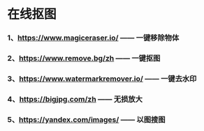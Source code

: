# 在线抠图
### 1、https://www.magiceraser.io/ —— 一键移除物体 
### 2、https://www.remove.bg/zh —— 一键抠图 
### 3、https://www.watermarkremover.io/ —— 一键去水印 
### 4、https://bigjpg.com/zh —— 无损放大 
### 5、https://yandex.com/images/ —— 以图搜图
